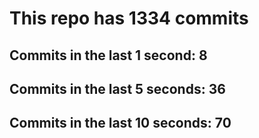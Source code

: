 # This repo has 1334 commits

## Commits in the last 1 second: 8
## Commits in the last 5 seconds: 36
## Commits in the last 10 seconds: 70
